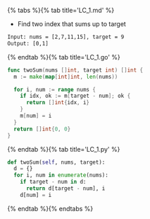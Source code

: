 {% tabs %}{% tab title='LC_1.md' %}

* Find two index that sums up to target

```txt
Input: nums = [2,7,11,15], target = 9
Output: [0,1]
```

{% endtab %}{% tab title='LC_1.go' %}

```go
func twoSum(nums []int, target int) []int {
  m := make(map[int]int, len(nums))

  for i, num := range nums {
    if idx, ok := m[target - num]; ok {
      return []int{idx, i}
    }
    m[num] = i
  }
  return []int{0, 0}
}
```

{% endtab %}{% tab title='LC_1.py' %}

```py
def twoSum(self, nums, target):
  d = {}
  for i, num in enumerate(nums):
    if target - num in d:
      return d[target - num], i
    d[num] = i
```

{% endtab %}{% endtabs %}
